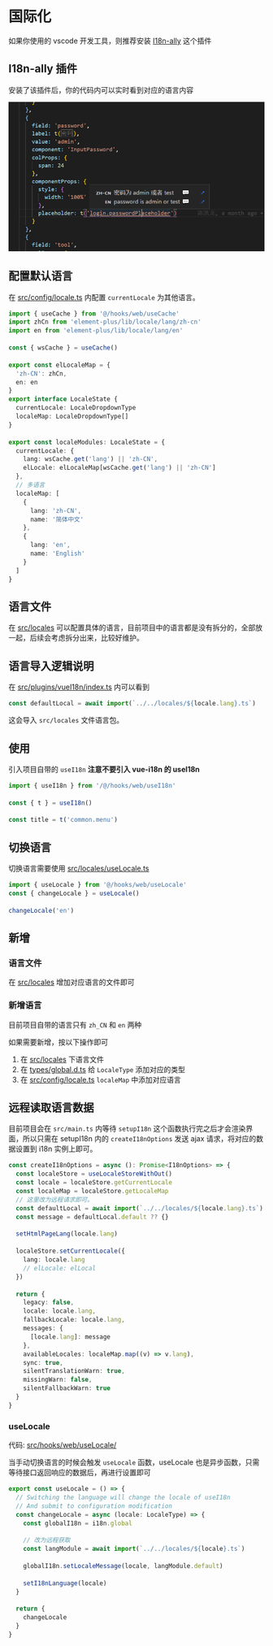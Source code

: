 # 国际化

如果你使用的 vscode 开发工具，则推荐安装 [I18n-ally](https://marketplace.visualstudio.com/items?itemName=Lokalise.i18n-ally) 这个插件

## I18n-ally 插件

安装了该插件后，你的代码内可以实时看到对应的语言内容

![](/images/i18n.png)

## 配置默认语言

在 [src/config/locale.ts](https://github.com/kailong321200875/vue-element-plus-admin/blob/master/src/config/locale.ts) 内配置 `currentLocale` 为其他语言。

```ts
import { useCache } from '@/hooks/web/useCache'
import zhCn from 'element-plus/lib/locale/lang/zh-cn'
import en from 'element-plus/lib/locale/lang/en'

const { wsCache } = useCache()

export const elLocaleMap = {
  'zh-CN': zhCn,
  en: en
}
export interface LocaleState {
  currentLocale: LocaleDropdownType
  localeMap: LocaleDropdownType[]
}

export const localeModules: LocaleState = {
  currentLocale: {
    lang: wsCache.get('lang') || 'zh-CN',
    elLocale: elLocaleMap[wsCache.get('lang') || 'zh-CN']
  },
  // 多语言
  localeMap: [
    {
      lang: 'zh-CN',
      name: '简体中文'
    },
    {
      lang: 'en',
      name: 'English'
    }
  ]
}

```

## 语言文件

在 [src/locales](https://github.com/kailong321200875/vue-element-plus-admin/tree/master/src/locales) 可以配置具体的语言，目前项目中的语言都是没有拆分的，全部放一起，后续会考虑拆分出来，比较好维护。

## 语言导入逻辑说明

在 [src/plugins/vueI18n/index.ts](https://github.com/kailong321200875/vue-element-plus-admin/blob/master/src/plugins/vueI18n/index.ts) 内可以看到

```ts
const defaultLocal = await import(`../../locales/${locale.lang}.ts`)
```

这会导入 `src/locales` 文件语言包。

## 使用

引入项目自带的 `useI18n` **注意不要引入 vue-i18n 的 useI18n**

```ts
import { useI18n } from '/@/hooks/web/useI18n'

const { t } = useI18n()

const title = t('common.menu')
```

## 切换语言

切换语言需要使用 [src/locales/useLocale.ts](https://github.com/anncwb/vue-vben-admin/tree/main/src/locales/useLocale.ts)

```ts
import { useLocale } from '@/hooks/web/useLocale'
const { changeLocale } = useLocale()

changeLocale('en')
```

## 新增

### 语言文件

在 [src/locales](https://github.com/kailong321200875/vue-element-plus-admin/tree/master/src/locales) 增加对应语言的文件即可

### 新增语言

目前项目自带的语言只有 `zh_CN` 和 `en` 两种

如果需要新增，按以下操作即可

1. 在 [src/locales](https://github.com/kailong321200875/vue-element-plus-admin/tree/master/src/locales) 下语言文件
2. 在 [types/global.d.ts](https://github.com/kailong321200875/vue-element-plus-admin/tree/master/types/global.d.ts) 给 `LocaleType` 添加对应的类型
3. 在 [src/config/locale.ts](https://github.com/kailong321200875/vue-element-plus-admin/blob/master/src/config/locale.ts) `localeMap` 中添加对应语言

## 远程读取语言数据

目前项目会在 `src/main.ts` 内等待 `setupI18n` 这个函数执行完之后才会渲染界面，所以只需在 setupI18n 内的 `createI18nOptions` 发送 ajax 请求，将对应的数据设置到 i18n 实例上即可。

```ts
const createI18nOptions = async (): Promise<I18nOptions> => {
  const localeStore = useLocaleStoreWithOut()
  const locale = localeStore.getCurrentLocale
  const localeMap = localeStore.getLocaleMap
  // 这里改为远程请求即可。
  const defaultLocal = await import(`../../locales/${locale.lang}.ts`)
  const message = defaultLocal.default ?? {}

  setHtmlPageLang(locale.lang)

  localeStore.setCurrentLocale({
    lang: locale.lang
    // elLocale: elLocal
  })

  return {
    legacy: false,
    locale: locale.lang,
    fallbackLocale: locale.lang,
    messages: {
      [locale.lang]: message
    },
    availableLocales: localeMap.map((v) => v.lang),
    sync: true,
    silentTranslationWarn: true,
    missingWarn: false,
    silentFallbackWarn: true
  }
}
```

### useLocale

代码: [src/hooks/web/useLocale/](https://github.com/kailong321200875/vue-element-plus-admin/blob/master/src/hooks/web/useLocale.ts)

当手动切换语言的时候会触发 `useLocale` 函数，useLocale 也是异步函数，只需等待接口返回响应的数据后，再进行设置即可

```ts
export const useLocale = () => {
  // Switching the language will change the locale of useI18n
  // And submit to configuration modification
  const changeLocale = async (locale: LocaleType) => {
    const globalI18n = i18n.global
    
    // 改为远程获取
    const langModule = await import(`../../locales/${locale}.ts`)

    globalI18n.setLocaleMessage(locale, langModule.default)

    setI18nLanguage(locale)
  }

  return {
    changeLocale
  }
}
```

